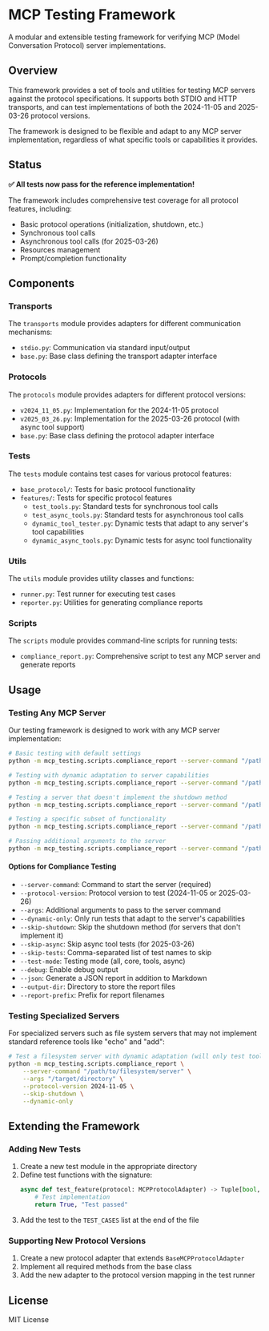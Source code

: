 # MCP Testing Framework

A modular and extensible testing framework for verifying MCP (Model Conversation Protocol) server implementations.

## Overview

This framework provides a set of tools and utilities for testing MCP servers against the protocol specifications. It supports both STDIO and HTTP transports, and can test implementations of both the 2024-11-05 and 2025-03-26 protocol versions.

The framework is designed to be flexible and adapt to any MCP server implementation, regardless of what specific tools or capabilities it provides.

## Status

**✅ All tests now pass for the reference implementation!**

The framework includes comprehensive test coverage for all protocol features, including:
- Basic protocol operations (initialization, shutdown, etc.)
- Synchronous tool calls
- Asynchronous tool calls (for 2025-03-26)
- Resources management
- Prompt/completion functionality

## Components

### Transports

The `transports` module provides adapters for different communication mechanisms:

- `stdio.py`: Communication via standard input/output
- `base.py`: Base class defining the transport adapter interface

### Protocols

The `protocols` module provides adapters for different protocol versions:

- `v2024_11_05.py`: Implementation for the 2024-11-05 protocol
- `v2025_03_26.py`: Implementation for the 2025-03-26 protocol (with async tool support)
- `base.py`: Base class defining the protocol adapter interface

### Tests

The `tests` module contains test cases for various protocol features:

- `base_protocol/`: Tests for basic protocol functionality
- `features/`: Tests for specific protocol features
  - `test_tools.py`: Standard tests for synchronous tool calls
  - `test_async_tools.py`: Standard tests for asynchronous tool calls
  - `dynamic_tool_tester.py`: Dynamic tests that adapt to any server's tool capabilities
  - `dynamic_async_tools.py`: Dynamic tests for async tool functionality

### Utils

The `utils` module provides utility classes and functions:

- `runner.py`: Test runner for executing test cases
- `reporter.py`: Utilities for generating compliance reports

### Scripts

The `scripts` module provides command-line scripts for running tests:

- `compliance_report.py`: Comprehensive script to test any MCP server and generate reports

## Usage

### Testing Any MCP Server

Our testing framework is designed to work with any MCP server implementation:

```bash
# Basic testing with default settings
python -m mcp_testing.scripts.compliance_report --server-command "/path/to/server" --protocol-version 2025-03-26

# Testing with dynamic adaptation to server capabilities
python -m mcp_testing.scripts.compliance_report --server-command "/path/to/server" --dynamic-only --protocol-version 2025-03-26

# Testing a server that doesn't implement the shutdown method
python -m mcp_testing.scripts.compliance_report --server-command "/path/to/server" --skip-shutdown --protocol-version 2025-03-26

# Testing a specific subset of functionality
python -m mcp_testing.scripts.compliance_report --server-command "/path/to/server" --test-mode tools --protocol-version 2025-03-26

# Passing additional arguments to the server
python -m mcp_testing.scripts.compliance_report --server-command "/path/to/server" --args "/path/to/directory" --protocol-version 2025-03-26
```

#### Options for Compliance Testing

- `--server-command`: Command to start the server (required)
- `--protocol-version`: Protocol version to test (2024-11-05 or 2025-03-26)
- `--args`: Additional arguments to pass to the server command
- `--dynamic-only`: Only run tests that adapt to the server's capabilities
- `--skip-shutdown`: Skip the shutdown method (for servers that don't implement it)
- `--skip-async`: Skip async tool tests (for 2025-03-26)
- `--skip-tests`: Comma-separated list of test names to skip
- `--test-mode`: Testing mode (all, core, tools, async)
- `--debug`: Enable debug output
- `--json`: Generate a JSON report in addition to Markdown
- `--output-dir`: Directory to store the report files
- `--report-prefix`: Prefix for report filenames

### Testing Specialized Servers

For specialized servers such as file system servers that may not implement standard reference tools like "echo" and "add":

```bash
# Test a filesystem server with dynamic adaptation (will only test tools the server actually provides)
python -m mcp_testing.scripts.compliance_report \
    --server-command "/path/to/filesystem/server" \
    --args "/target/directory" \
    --protocol-version 2024-11-05 \
    --skip-shutdown \
    --dynamic-only
```

## Extending the Framework

### Adding New Tests

1. Create a new test module in the appropriate directory
2. Define test functions with the signature:
   ```python
   async def test_feature(protocol: MCPProtocolAdapter) -> Tuple[bool, str]:
       # Test implementation
       return True, "Test passed"
   ```
3. Add the test to the `TEST_CASES` list at the end of the file

### Supporting New Protocol Versions

1. Create a new protocol adapter that extends `BaseMCPProtocolAdapter`
2. Implement all required methods from the base class
3. Add the new adapter to the protocol version mapping in the test runner

## License

MIT License 